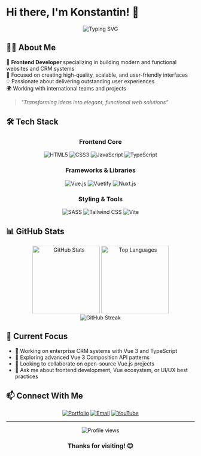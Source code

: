 # Hi there, I'm Konstantin! 👋

<div align="center">
  <img src="https://readme-typing-svg.herokuapp.com?font=Fira+Code&pause=1000&color=F7DF1E&center=true&vCenter=true&width=435&lines=Frontend+Developer;Vue+3+%7C+TypeScript+%7C+SCSS;Building+Modern+Web+Solutions" alt="Typing SVG" />
</div>

## 👨‍💻 About Me

🚀 **Frontend Developer** specializing in building modern and functional websites and CRM systems  
🎯 Focused on creating high-quality, scalable, and user-friendly interfaces  
💡 Passionate about delivering outstanding user experiences  
🌍 Working with international teams and projects

> *"Transforming ideas into elegant, functional web solutions"*

## 🛠️ Tech Stack

<div align="center">
  
### Frontend Core
![HTML5](https://img.shields.io/badge/HTML5-E34F26?style=for-the-badge&logo=html5&logoColor=white)
![CSS3](https://img.shields.io/badge/CSS3-1572B6?style=for-the-badge&logo=css3&logoColor=white)
![JavaScript](https://img.shields.io/badge/JavaScript-F7DF1E?style=for-the-badge&logo=javascript&logoColor=black)
![TypeScript](https://img.shields.io/badge/TypeScript-007ACC?style=for-the-badge&logo=typescript&logoColor=white)

### Frameworks & Libraries
![Vue.js](https://img.shields.io/badge/Vue.js-4FC08D?style=for-the-badge&logo=vue.js&logoColor=white)
![Vuetify](https://img.shields.io/badge/Vuetify-1867C0?style=for-the-badge&logo=vuetify&logoColor=white)
![Nuxt.js](https://img.shields.io/badge/Nuxt.js-00DC82?style=for-the-badge&logo=nuxt.js&logoColor=white)

### Styling & Tools
![SASS](https://img.shields.io/badge/SASS-CC6699?style=for-the-badge&logo=sass&logoColor=white)
![Tailwind CSS](https://img.shields.io/badge/Tailwind_CSS-38B2AC?style=for-the-badge&logo=tailwind-css&logoColor=white)
![Vite](https://img.shields.io/badge/Vite-646CFF?style=for-the-badge&logo=vite&logoColor=white)

</div>

## 📊 GitHub Stats

<div align="center">
  <img src="https://github-readme-stats.vercel.app/api?username=it2konst&show_icons=true&count_private=true&theme=radical&hide_border=true" alt="GitHub Stats" height="180"/>
  <img src="https://github-readme-stats.vercel.app/api/top-langs/?username=it2konst&layout=compact&theme=radical&hide_border=true" alt="Top Languages" height="180"/>
</div>

<div align="center">
  <img src="https://github-readme-streak-stats.herokuapp.com/?user=it2konst&theme=radical&hide_border=true" alt="GitHub Streak" />
</div>

## 🎯 Current Focus

- 🔭 Working on enterprise CRM systems with Vue 3 and TypeScript
- 🌱 Exploring advanced Vue 3 Composition API patterns
- 👯 Looking to collaborate on open-source Vue.js projects
- 💬 Ask me about frontend development, Vue ecosystem, or UI/UX best practices

## 📫 Connect With Me

<div align="center">
  
[![Portfolio](https://img.shields.io/badge/Portfolio-konst--portfolio.vercel.app-CC6699?style=for-the-badge&logo=vercel&logoColor=white)](https://konst-portfolio.vercel.app)
[![Email](https://img.shields.io/badge/Email-vtkonst@gmail.com-1867C0?style=for-the-badge&logo=gmail&logoColor=white)](mailto:vtkonst@gmail.com)
[![YouTube](https://img.shields.io/badge/YouTube-@RVSKonst-38B2AC?style=for-the-badge&logo=youtube&logoColor=white)](https://www.youtube.com/@RVSKonst)

</div>

---

<div align="center">
  <img src="https://komarev.com/ghpvc/?username=it2konst&color=DE002D&style=for-the-badge" alt="Profile views" />
  
  ### Thanks for visiting! 😊
  
</div>
